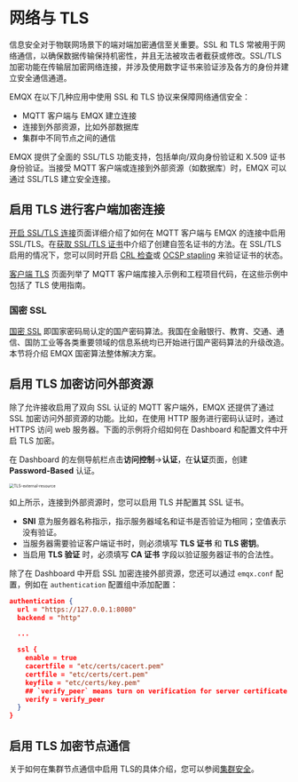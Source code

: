 # 网络与 TLS

信息安全对于物联网场景下的端对端加密通信至关重要。SSL 和 TLS 常被用于网络通信，以确保数据传输保持机密性，并且无法被攻击者截获或修改。SSL/TLS 加密功能在传输层加密网络连接，并涉及使用数字证书来验证涉及各方的身份并建立安全通信通道。

EMQX 在以下几种应用中使用 SSL 和 TLS 协议来保障网络通信安全：

- MQTT 客户端与 EMQX 建立连接
- 连接到外部资源，比如外部数据库
- 集群中不同节点之间的通信

EMQX 提供了全面的 SSL/TLS 功能支持，包括单向/双向身份验证和 X.509 证书身份验证。当接受 MQTT 客户端或连接到外部资源（如数据库）时，EMQX 可以通过 SSL/TLS 建立安全连接。

## 启用 TLS 进行客户端加密连接

[开启 SSL/TLS 连接](./emqx-mqtt-tls.md)页面详细介绍了如何在 MQTT 客户端与 EMQX 的连接中启用 SSL/TLS。在[获取 SSL/TLS 证书](./tls-certificate.md)中介绍了创建自签名证书的方法。在 SSL/TLS 启用的情况下，您可以同时开启 [CRL 检查](./crl.md)或 [OCSP stapling](./ocsp.md) 来验证证书的状态。

[客户端 TLS](./mqtt-client-tls.md) 页面列举了 MQTT 客户端库接入示例和工程项目代码，在这些示例中包括了 TLS 使用指南。

### 国密 SSL

[国密 SSL](./gmssl.md) 即国家密码局认定的国产密码算法。我国在金融银行、教育、交通、通信、国防工业等各类重要领域的信息系统均已开始进行国产密码算法的升级改造。本节将介绍 EMQX 国密算法整体解决方案。

## 启用 TLS 加密访问外部资源

除了允许接收启用了双向 SSL 认证的 MQTT 客户端外，EMQX 还提供了通过 SSL 加密访问外部资源的功能。比如，在使用 HTTP 服务进行密码认证时，通过 HTTPS 访问 web 服务器。下面的示例将介绍如何在 Dashboard 和配置文件中开启 TLS 加密。

在 Dashboard 的左侧导航栏点击**访问控制**->**认证**，在**认证**页面，创建 **Password-Based** 认证。

<img src="./assets/TLS-external-resource.png" alt="TLS-external-resource" style="zoom:50%;" />

如上所示，连接到外部资源时，您可以启用 TLS 并配置其 SSL 证书。

- **SNI** 意为服务器名称指示，指示服务器域名和证书是否验证为相同；空值表示没有验证。
- 当服务器需要验证客户端证书时，则必须填写 **TLS 证书** 和 **TLS 密钥**。
- 当启用 **TLS 验证** 时，必须填写 **CA 证书** 字段以验证服务器证书的合法性。

除了在 Dashboard 中开启 SSL 加密连接外部资源，您还可以通过 `emqx.conf` 配置，例如在 `authentication` 配置组中添加配置：

```json
authentication {
  url = "https://127.0.0.1:8080"
  backend = "http"

  ...

  ssl {
    enable = true
    cacertfile = "etc/certs/cacert.pem"
    certfile = "etc/certs/cert.pem"
    keyfile = "etc/certs/key.pem"
    ## `verify_peer` means turn on verification for server certificate
    verify = verify_peer
  }
}
```

## 启用 TLS 加密节点通信

关于如何在集群节点通信中启用 TLS的具体介绍，您可以参阅[集群安全](../deploy/cluster/security.md)。
